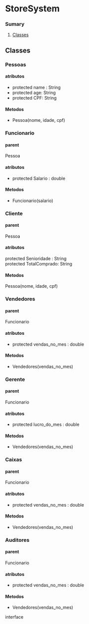 # StoreSystem
### Sumary
1. [Classes](https://github.com/MateusDelatorre/StoreSystem#classes)
## Classes
### Pessoas
#### atributos
- protected name : String<br>
- protected age: String<br>
- protected CPF: String
####  Metodos
- Pessoa(nome, idade, cpf)

### Funcionario
#### **parent**
Pessoa
#### **atributos**
- protected Salario : double<br>
#### **Metodos**
- Funcionario(salario)

### Cliente
#### **parent**
Pessoa
#### **atributos**
protected Senioridade : String<br>
protected TotalComprado: String<br>
#### **Metodos**
Pessoa(nome, idade, cpf)

### Vendedores
#### **parent**
Funcionario
#### **atributos**
- protected vendas_no_mes : double<br>
#### **Metodos**
- Vendedores(vendas_no_mes)

### Gerente
#### **parent**
Funcionario
#### **atributos**
- protected lucro_do_mes : double<br>
#### **Metodos**
- Vendedores(vendas_no_mes)

### Caixas
#### **parent**
Funcionario
#### **atributos**
- protected vendas_no_mes : double<br>
#### **Metodos**
- Vendedores(vendas_no_mes)

### Auditores
#### **parent**
Funcionario
#### **atributos**
- protected vendas_no_mes : double<br>
#### **Metodos**
- Vendedores(vendas_no_mes)

interface
